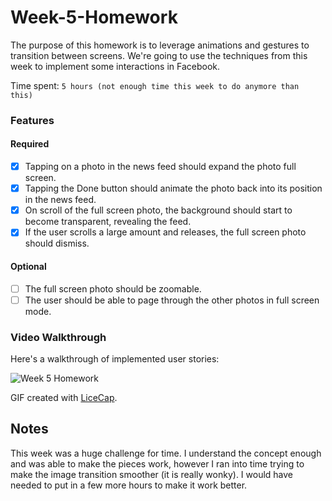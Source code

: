 # Week-5-Homework

The purpose of this homework is to leverage animations and gestures to transition between screens. We're going to use the techniques from this week to implement some interactions in Facebook.

Time spent: `5 hours (not enough time this week to do anymore than this)`

### Features

#### Required

- [X] Tapping on a photo in the news feed should expand the photo full screen.
- [X] Tapping the Done button should animate the photo back into its position in the news feed.
- [X] On scroll of the full screen photo, the background should start to become transparent, revealing the feed.
- [X] If the user scrolls a large amount and releases, the full screen photo should dismiss.

#### Optional

- [ ] The full screen photo should be zoomable.
- [ ] The user should be able to page through the other photos in full screen mode.

### Video Walkthrough 

Here's a walkthrough of implemented user stories:

![Week 5 Homework](https://github.com/nvisanji/Week-5-Homework/blob/master/week5_homework.gif?raw=true)

GIF created with [LiceCap](http://www.cockos.com/licecap/).

## Notes

This week was a huge challenge for time. I understand the concept enough and was able to make the pieces work, however I ran into time trying to make the image transition smoother (it is really wonky). I would have needed to put in a few more hours to make it work better.
